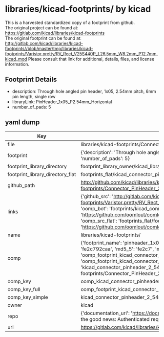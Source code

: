 # libraries/kicad-footprints/ by kicad  
This is a harvested standardized copy of a footprint from github.  
The original project can be found at:  
https://gitlab.com/kicad/libraries/kicad-footprints  
The original footprint can be found at:
http://gitlab.com/kicad/libraries/kicad-footprints//blob/master/tmp/libraries/kicad-footprints/Varistor.pretty/RV_Rect_V25S440P_L26.5mm_W8.2mm_P12.7mm.kicad_mod
Please consult that link for additional, details, files, and license information.  
## Footprint Details
* description: Through hole angled pin header, 1x05, 2.54mm pitch, 6mm pin length, single row  
* libraryLink: PinHeader_1x05_P2.54mm_Horizontal  
* number_of_pads: 5  
## yaml dump  
| Key | Value |  
| --- | --- |  
| file | libraries/kicad-footprints/Connector_PinHeader_2.54mm.pretty/PinHeader_1x05_P2.54mm_Horizontal.kicad_mod |  
| footprint | {'description': 'Through hole angled pin header, 1x05, 2.54mm pitch, 6mm pin length, single row', 'libraryLink': 'PinHeader_1x05_P2.54mm_Horizontal', 'number_of_pads': 5} |  
| footprint_library_directory | footprint_library_owner/kicad_libraries/kicad-footprints/ |  
| footprint_library_directory_flat | footprints_flat/kicad_connector_pinheader_2_54mm_pinheader_1x05_p2_54mm_horizontal/working |  
| github_path | http://github.com/kicad/libraries/kicad-footprints//blob/master/tmp/libraries/kicad-footprints/Connector_PinHeader_2.54mm.pretty/PinHeader_1x05_P2.54mm_Horizontal.kicad_mod |  
| links | {'github_src': 'http://gitlab.com/kicad/libraries/kicad-footprints//blob/master/tmp/libraries/kicad-footprints/Varistor.pretty/RV_Rect_V25S440P_L26.5mm_W8.2mm_P12.7mm.kicad_mod', 'github_src_repo': 'https://gitlab.com/kicad/libraries/kicad-footprints', 'oomp_bot': 'footprints/kicad_connector_pinheader_2_54mm_pinheader_1x05_p2_54mm_horizontal/working', 'oomp_bot_github': 'https://github.com/oomlout/oomlout_oomp_footprint_bot/tree/main/footprints/kicad_connector_pinheader_2_54mm_pinheader_1x05_p2_54mm_horizontal/working', 'oomp_src_flat': 'footprints_flat/footprints_flat/kicad_connector_pinheader_2_54mm_pinheader_1x05_p2_54mm_horizontal/working', 'oomp_src_flat_github': 'https://github.com/oomlout/oomlout_oomp_footprint_src/tree/main/footprints_flat/kicad_connector_pinheader_2_54mm_pinheader_1x05_p2_54mm_horizontal/working'} |  
| name | libraries/kicad-footprints/ |  
| oomp | {'footprint_name': 'pinheader_1x05_p2_54mm_horizontal', 'library_name': 'connector_pinheader_2_54mm', 'md5': 'fe2c792caa193aa42e2a73edfa03e3ae', 'md5_10': 'fe2c792caa', 'md5_5': 'fe2c7', 'md5_6': 'fe2c79', 'oomp_key': 'oomp_kicad_connector_pinheader_2_54mm_pinheader_1x05_p2_54mm_horizontal', 'oomp_key_extra': 'oomp_footprint_kicad_connector_pinheader_2_54mm_pinheader_1x05_p2_54mm_horizontal', 'oomp_key_full': 'oomp_footprint_kicad_connector_pinheader_2_54mm_pinheader_1x05_p2_54mm_horizontal_fe2c79', 'oomp_key_simple': 'kicad_connector_pinheader_2_54mm_pinheader_1x05_p2_54mm_horizontal', 'original_filename': 'libraries/kicad-footprints/Connector_PinHeader_2.54mm.pretty/PinHeader_1x05_P2.54mm_Horizontal.kicad_mod', 'owner_name': 'kicad'} |  
| oomp_key | oomp_kicad_connector_pinheader_2_54mm_pinheader_1x05_p2_54mm_horizontal |  
| oomp_key_full | oomp_footprint_kicad_connector_pinheader_2_54mm_pinheader_1x05_p2_54mm_horizontal |  
| oomp_key_simple | kicad_connector_pinheader_2_54mm_pinheader_1x05_p2_54mm_horizontal |  
| owner | kicad |  
| repo | {'documentation_url': 'https://docs.github.com/rest/overview/resources-in-the-rest-api#rate-limiting', 'message': "API rate limit exceeded for 84.66.173.59. (But here's the good news: Authenticated requests get a higher rate limit. Check out the documentation for more details.)"} |  
| url | https://gitlab.com/kicad/libraries/kicad-footprints |  

